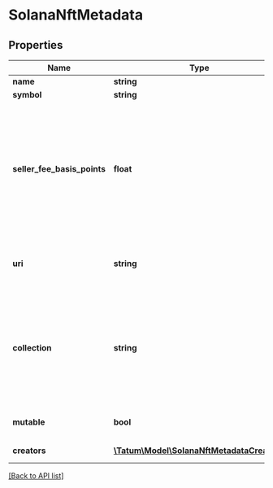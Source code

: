 # SolanaNftMetadata

## Properties

Name | Type | Description | Notes
------------ | ------------- | ------------- | -------------
**name** | **string** | The name of the NFT |
**symbol** | **string** | The symbol or abbreviated name of the NFT |
**seller_fee_basis_points** | **float** | The royalty that will be paid to the authors of the minted NFT every time the NFT is transferred&lt;br/&gt;The royalty is calculated as a percentage of the NFT price. To set the royalty to 1%, set this parameter to &lt;code&gt;100&lt;/code&gt;; to set 10%, set this parameter to &lt;code&gt;1000&lt;/code&gt;; to set 50%, set this parameter to &lt;code&gt;5000&lt;/code&gt;, and so on.&lt;br/&gt;To specify the NFT authors and their shares in the royalty, set the &lt;code&gt;creators&lt;/code&gt; parameter.&lt;br/&gt;To disable the royalty for the NFT completely, set &lt;code&gt;sellerFeeBasisPoints&lt;/code&gt; to &lt;code&gt;0&lt;/code&gt; and do not set &lt;code&gt;creators&lt;/code&gt;. |
**uri** | **string** | The URL pointing to the NFT metadata; for more information, see &lt;a href&#x3D;\&quot;https://eips.ethereum.org/EIPS/eip-721#specification\&quot; target&#x3D;\&quot;_blank\&quot;&gt;EIP-721&lt;/a&gt; |
**collection** | **string** | The blockchain address of the NFT collection where the NFT will be minted in. Specify the private key of the collection verifier in the &lt;code&gt;collectionVerifierPrivateKey&lt;/code&gt; parameter of the request body to get the NFT verified in the collection after the NFT has been minted. To know more about Solana collections and verification, refer to the &lt;a href&#x3D;\&quot;https://docs.metaplex.com/programs/token-metadata/certified-collections\&quot; target&#x3D;\&quot;_blank\&quot;&gt;Solana user documentation&lt;/a&gt;. | [optional]
**mutable** | **bool** | Specifies whether the NFT metadata is mutable (\&quot;true\&quot;) or immutable (\&quot;false\&quot;); if not set, defaults to \&quot;true\&quot; | [optional] [default to true]
**creators** | [**\Tatum\Model\SolanaNftMetadataCreator[]**](SolanaNftMetadataCreator.md) | The blockchain addresses where the royalties will be sent every time the minted NFT is transferred | [optional]

[[Back to API list]](../../README.md#api-endpoints)
